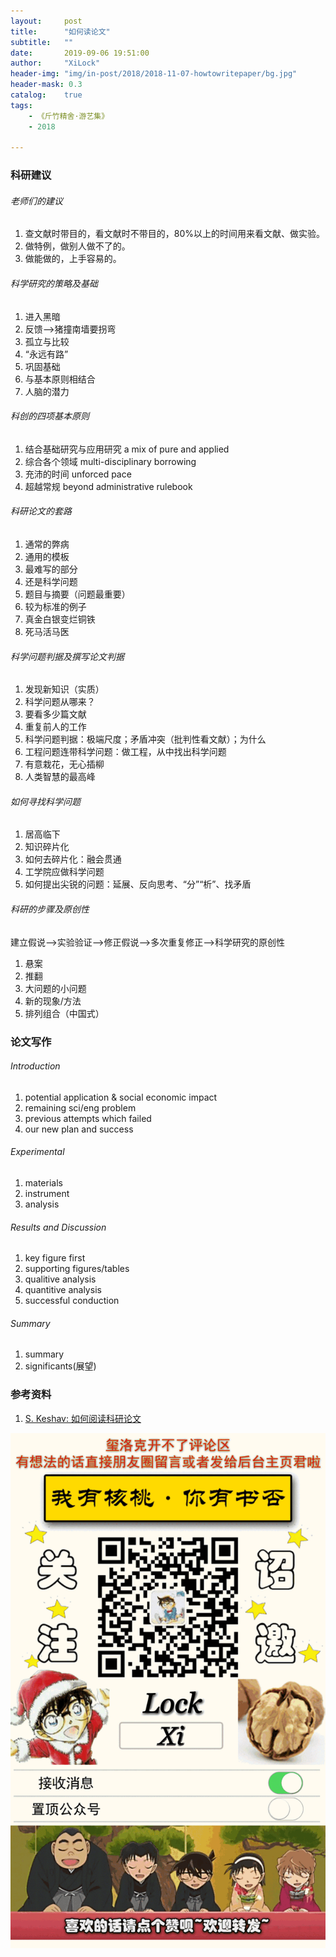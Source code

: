 ```yaml
---
layout:     post
title:      "如何读论文"
subtitle:   ""
date:       2019-09-06 19:51:00
author:     "XiLock"
header-img: "img/in-post/2018/2018-11-07-howtowritepaper/bg.jpg"
header-mask: 0.3
catalog:    true
tags:
    - 《斤竹精舍·游艺集》
    - 2018

---
```

### 科研建议
###### 老师们的建议
1. 查文献时带目的，看文献时不带目的，80%以上的时间用来看文献、做实验。
1. 做特例，做别人做不了的。
1. 做能做的，上手容易的。

###### 科学研究的策略及基础
1. 进入黑暗
1. 反馈-->猪撞南墙要拐弯
1. 孤立与比较
1. “永远有路”
1. 巩固基础
1. 与基本原则相结合
1. 人脑的潜力

###### 科创的四项基本原则
1. 结合基础研究与应用研究 a mix of pure and applied
1. 综合各个领域 multi-disciplinary borrowing
1. 充沛的时间 unforced pace
1. 超越常规 beyond administrative rulebook

###### 科研论文的套路
1. 通常的弊病
1. 通用的模板
1. 最难写的部分
1. 还是科学问题
1. 题目与摘要（问题最重要）
1. 较为标准的例子
1. 真金白银变烂铜铁
1. 死马活马医

###### 科学问题判据及撰写论文判据
1. 发现新知识（实质）
1. 科学问题从哪来？
1. 要看多少篇文献
1. 重复前人的工作
1. 科学问题判据：极端尺度；矛盾冲突（批判性看文献）；为什么
1. 工程问题连带科学问题：做工程，从中找出科学问题
1. 有意栽花，无心插柳
1. 人类智慧的最高峰

###### 如何寻找科学问题
1. 居高临下
1. 知识碎片化
1. 如何去碎片化：融会贯通
1. 工学院应做科学问题
1. 如何提出尖锐的问题：延展、反向思考、“分”“析”、找矛盾

###### 科研的步骤及原创性
建立假说-->实验验证-->修正假说-->多次重复修正-->科学研究的原创性
1. 悬案
1. 推翻
1. 大问题的小问题
1. 新的现象/方法
1. 排列组合（中国式）

### 论文写作
###### Introduction
1. potential application & social economic impact
1. remaining sci/eng problem
1. previous attempts which failed
1. our new plan and success
###### Experimental
1. materials
1. instrument
1. analysis
###### Results and Discussion
1. key figure first
1. supporting figures/tables
1. qualitive analysis
1. quantitive analysis
1. successful conduction
###### Summary
1. summary
1. significants(展望)

### 参考资料
1. [S. Keshav: 如何阅读科研论文](https://blog.csdn.net/qianlong4526888/article/details/11269129)

![](/img/wc-tail.GIF)

